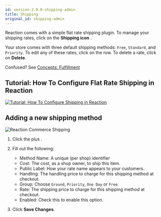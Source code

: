 ```yaml
---
id: version-2.0.0-shipping-admin
title: Shipping
original_id: shipping-admin
---
```


Reaction comes with a simple flat rate shipping plugin. To manage your shipping rates, click on the **Shipping icon** <i class="rui font-icon fa fa-truck"></i>.

Your store comes with three default shipping methods: `Free`, `Standard`, and `Priority`. To edit any of these rates, click on the row. To delete a rate, click on **Delete**.

Confused? See [Concepts: Fulfillment](concepts-fulfillment.md)

## Tutorial: How To Configure Flat Rate Shipping in Reaction

[![Tutorial: How To Configure Shipping in Reaction](/assets/guide-shipping-video-screenshot.png)](https://www.youtube.com/watch?v=fiR_kV1GBdg)

## Adding a new shipping method

![](/assets/admin-dashboard-shipping-2.png "Reaction Commerce Shipping")

1. Click the plus <i class="font-icon fa fa-plus"></i>.
2. Fill out the following:

    - Method Name: A unique (per shop) identifier
    - Cost: The cost, as a shop owner, to ship this item.
    - Public Label: How your rate name appears to your customers.
    - Handling: The handling price to charge for this shipping method at checkout.
    - Group: Choose `Ground`, `Priority`, `One Day` or `Free`.
    - Rate: The shipping price to charge for this shipping method at checkout.
    - Enabled: Check this to enable this option.

3. Click **Save Changes**.
